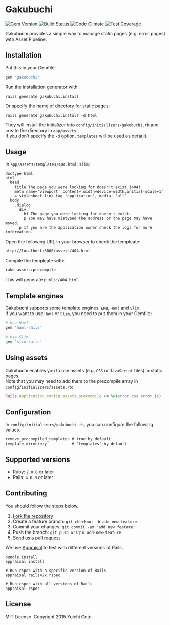 # Gakubuchi

[![Gem Version](https://badge.fury.io/rb/gakubuchi.svg)](http://badge.fury.io/rb/gakubuchi)
[![Build Status](https://travis-ci.org/yasaichi/gakubuchi.svg?branch=master)](https://travis-ci.org/yasaichi/gakubuchi)
[![Code Climate](https://codeclimate.com/github/yasaichi/gakubuchi/badges/gpa.svg)](https://codeclimate.com/github/yasaichi/gakubuchi)
[![Test Coverage](https://codeclimate.com/github/yasaichi/gakubuchi/badges/coverage.svg)](https://codeclimate.com/github/yasaichi/gakubuchi/coverage)

Gakubuchi provides a simple way to manage static pages (e.g. error pages) with Asset Pipeline.

## Installation
Put this in your Gemfile:

```ruby
gem 'gakubuchi'
```

Run the installation generator with:

```shell
rails generate gakubuchi:install
```

Or specify the name of directory for static pages:

```shell
rails generate gakubuchi:install -d html
```

They will install the initializer into `config/initializers/gakubuchi.rb` and create the directory in `app/assets`.  
If you don't specify the `-d` option, `templates` will be used as default.

## Usage

In `app/assets/templates/404.html.slim`:

```slim
doctype html
html
  head
    title The page you were looking for doesn't exist (404)
    meta name='viewport' content='width=device-width,initial-scale=1'
    = stylesheet_link_tag 'application', media: 'all'
  body
    .dialog
      div
        h1 The page you were looking for doesn't exist.
        p You may have mistyped the address or the page may have moved.
      p If you are the application owner check the logs for more information.
```

Open the following URL in your browser to check the templeate:

```
http://localhost:3000/assets/404.html
```

Compile the templeate with:

```shell
rake assets:precompile
```

This will generate `public/404.html`.

## Template engines
Gakubuchi supports some template engines: `ERB`, `Haml` and `Slim`.  
If you want to use `Haml` or `Slim`, you need to put them in your Gemfile:

```ruby
# Use Haml
gem 'haml-rails'

# Use Slim
gem 'slim-rails'
```

## Using assets
Gakubuchi enables you to use assets (e.g. `CSS` or `JavaScript` files) in static pages.  
Note that you may need to add them to the precompile array in `config/initializers/assets.rb`:

```ruby
Rails.application.config.assets.precompile += %w(error.css error.js)
```

## Configuration
In `config/initializers/gakubuchi.rb`, you can configure the following values.

```
remove_precompiled_templates # true by default
template_directory           # 'templates' by default
```

## Supported versions
* Ruby: `2.0.0` or later
* Rails: `4.0.0` or later

## Contributing
You should follow the steps below.

1. [Fork the repository](https://help.github.com/articles/fork-a-repo/)
2. Create a feature branch: `git checkout -b add-new-feature`
3. Commit your changes: `git commit -am 'add new feature'`
4. Push the branch: `git push origin add-new-feature`
4. [Send us a pull request](https://help.github.com/articles/using-pull-requests/)

We use [Appraisal](https://github.com/thoughtbot/appraisal) to test with different versions of Rails.  

```shell
bundle install
appraisal install

# Run rspec with a specific version of Rails
appraisal rails42x rspec

# Run rspec with all versions of Rails
appraisal rspec
```

## License

MIT License. Copyright 2015 Yuichi Goto.
